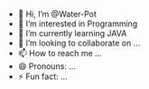 - 👋 Hi, I’m @Water-Pot
- 👀 I’m interested in Programming
- 🌱 I’m currently learning JAVA
- 💞️ I’m looking to collaborate on ...
- 📫 How to reach me ...
- 😄 Pronouns: ...
- ⚡ Fun fact: ...

<!---
Water-Pot/Water-Pot is a ✨ special ✨ repository because its `README.md` (this file) appears on your GitHub profile.
You can click the Preview link to take a look at your changes.
--->
